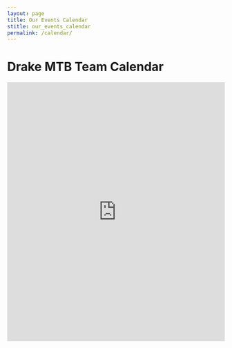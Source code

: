 ```yaml
---
layout: page
title: Our Events Calendar
stitle: our_events_calendar
permalink: /calendar/
---
```

# Drake MTB Team Calendar
<iframe src="https://calendar.google.com/calendar/embed?src=drakemtbdirector%40gmail.com&ctz=America/Los_Angeles" style="border: 0" width="100%" height="600px" frameborder="0" scrolling="no"></iframe>

